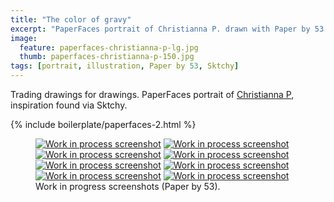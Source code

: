 ```yaml
---
title: "The color of gravy"
excerpt: "PaperFaces portrait of Christianna P. drawn with Paper by 53 on an iPad."
image: 
  feature: paperfaces-christianna-p-lg.jpg
  thumb: paperfaces-christianna-p-150.jpg
tags: [portrait, illustration, Paper by 53, Sktchy]
---
```


Trading drawings for drawings. PaperFaces portrait of <a href="http://sktchy.com/wkGeKD">Christianna P</a>, inspiration found via Sktchy.

{% include boilerplate/paperfaces-2.html %}

<figure class="half">
  <a href="{{ site.url }}/assets/images/paperfaces-christianna-p-process-1-lg.jpg"><img src="{{ site.url }}/assets/images/paperfaces-christianna-p-process-1-600.jpg" alt="Work in process screenshot"></a>
  <a href="{{ site.url }}/assets/images/paperfaces-christianna-p-process-2-lg.jpg"><img src="{{ site.url }}/assets/images/paperfaces-christianna-p-process-2-600.jpg" alt="Work in process screenshot"></a>
  <a href="{{ site.url }}/assets/images/paperfaces-christianna-p-process-3-lg.jpg"><img src="{{ site.url }}/assets/images/paperfaces-christianna-p-process-3-600.jpg" alt="Work in process screenshot"></a>
  <a href="{{ site.url }}/assets/images/paperfaces-christianna-p-process-4-lg.jpg"><img src="{{ site.url }}/assets/images/paperfaces-christianna-p-process-4-600.jpg" alt="Work in process screenshot"></a>
  <a href="{{ site.url }}/assets/images/paperfaces-christianna-p-process-5-lg.jpg"><img src="{{ site.url }}/assets/images/paperfaces-christianna-p-process-5-600.jpg" alt="Work in process screenshot"></a>
  <a href="{{ site.url }}/assets/images/paperfaces-christianna-p-process-6-lg.jpg"><img src="{{ site.url }}/assets/images/paperfaces-christianna-p-process-6-600.jpg" alt="Work in process screenshot"></a>
  <a href="{{ site.url }}/assets/images/paperfaces-christianna-p-process-7-lg.jpg"><img src="{{ site.url }}/assets/images/paperfaces-christianna-p-process-7-600.jpg" alt="Work in process screenshot"></a>
  <a href="{{ site.url }}/assets/images/paperfaces-christianna-p-process-8-lg.jpg"><img src="{{ site.url }}/assets/images/paperfaces-christianna-p-process-8-600.jpg" alt="Work in process screenshot"></a>
  <figcaption>Work in progress screenshots (Paper by 53).</figcaption>
</figure>
